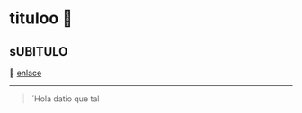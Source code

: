 

#  tituloo :see_no_evil:
## sUBITULO
:see_no_evil:
[enlace](https://es.search.yahoo.com/yhs/search?hspart=iba&hsimp=yhs-1&type=cvds_9008_CHW_ES_tid485b&p=emojis%20copy%20and%20paste&param1=GS4dqjyK56ZSroMoLNcPPg%3D%3D&param2=9dUI1n2R0BLDxNuWfiP4aSFOTltNdSPoIx38%2BUf%2FiXrvPdoGmStdlfwLFZYDvqkAJrWWk4yNReCLnBD%2FqPsDZd7olTZcV8HMx1G%2Fk786sE2Tis1g8dJd8zxVWs%2BbKztBnq1TfqUiqPYK9pXifXmJF2dHBPfe0sKRIUa4ojnUD9calEnG%2FAsi%2BDdFOuuYA%2FGQNT6MUDPYcgya275fASUq0mA%2B0cOvf%2FduP3Utpkti3LfbFNcC%2FrTbzPpAWYyLH6%2FJJau%2FCTaapD6cNcJxE%2FrtME8bN33j36UbgQwHKV%2BALV8%3D&param3=NwVEMR%2FzKcG52XsVBYEh2%2FSF8lWp6hzCFzOIS1SMaXNQ9m8faR5%2BdDfwHWDIvS1gZdf1f%2F05GkRT0pfb7Trhw28B%2BY7L0ccLkPNnwoNui%2FSKtwyUpgSzYfrxp1kQvtGSJ3up2otT0jxz2CLIy1aha1rj5D1HASCi7NUV%2FxW8eg%2F%2F%2B9VXh%2BDphLnYZ4kJRFXM8uKV1RZ70evY%2FH5FwlpbsXV7Nk6A8vVS3C0X2UDas5v2axF%2B7TJo25W3BSoamUSkn5DM98W%2F0%2BV4xqdLZazXsbR%2Bb92ky7A7q8ajD7vvkLc%3D&param4=p43PKiV3B2bNrBvlxmvaZcov6t9ZWGMd1WNmcGU2hnA%3D)

---
 > ´Hola datio que tal
